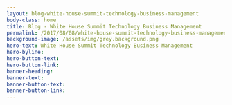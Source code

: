 ```yaml
---
layout: blog-white-house-summit-technology-business-management
body-class: home
title: Blog - White House Summit Technology Business Management
permalink: /2017/08/08/white-house-summit-technology-business-management/
background-image: /assets/img/grey.background.png
hero-text: White House Summit Technology Business Management
hero-byline:
hero-button-text: 
hero-button-link: 
banner-heading: 
banner-text: 
banner-button-text: 
banner-button-link: 
---
```

